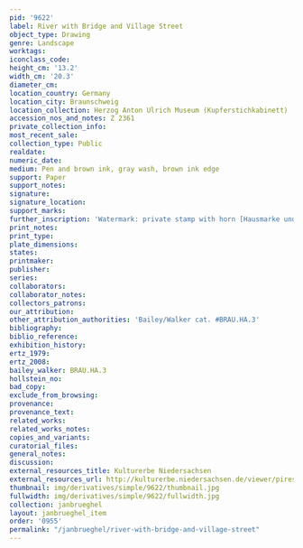 ```yaml
---
pid: '9622'
label: River with Bridge and Village Street
object_type: Drawing
genre: Landscape
worktags:
iconclass_code:
height_cm: '13.2'
width_cm: '20.3'
diameter_cm:
location_country: Germany
location_city: Braunschweig
location_collection: Herzog Anton Ulrich Museum (Kupferstichkabinett)
accession_nos_and_notes: Z 2361
private_collection_info:
most_recent_sale:
collection_type: Public
realdate:
numeric_date:
medium: Pen and brown ink, gray wash, brown ink edge
support: Paper
support_notes:
signature:
signature_location:
support_marks:
further_inscription: 'Watermark: private stamp with horn [Hausmarke und Horn]'
print_notes:
print_type:
plate_dimensions:
states:
printmaker:
publisher:
series:
collaborators:
collaborator_notes:
collectors_patrons:
our_attribution:
other_attribution_authorities: 'Bailey/Walker cat. #BRAU.HA.3'
bibliography:
biblio_reference:
exhibition_history:
ertz_1979:
ertz_2008:
bailey_walker: BRAU.HA.3
hollstein_no:
bad_copy:
exclude_from_browsing:
provenance:
provenance_text:
related_works:
related_works_notes:
copies_and_variants:
curatorial_files:
general_notes:
discussion:
external_resources_title: Kulturerbe Niedersachsen
external_resources_url: http://kulturerbe.niedersachsen.de/viewer/piresolver
thumbnail: img/derivatives/simple/9622/thumbnail.jpg
fullwidth: img/derivatives/simple/9622/fullwidth.jpg
collection: janbrueghel
layout: janbrueghel_item
order: '0955'
permalink: "/janbrueghel/river-with-bridge-and-village-street"
---
```

